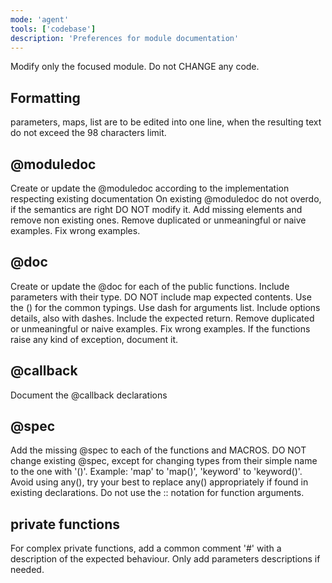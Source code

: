 ```yaml
---
mode: 'agent'
tools: ['codebase']
description: 'Preferences for module documentation'
---
```

Modify only the focused module. Do not CHANGE any code.

## Formatting
parameters, maps, list are to be edited into one line, when the resulting text do not exceed the 98 characters limit.

## @moduledoc
Create or update the @moduledoc according to the implementation respecting existing documentation
On existing @moduledoc do not overdo, if the semantics are right DO NOT modify it.
Add missing elements and remove non existing ones.
Remove duplicated or unmeaningful or naive examples.
Fix wrong examples.

## @doc
Create or update the @doc for each of the public functions.
Include parameters with their type. DO NOT include map expected contents.
Use the () for the common typings.
Use dash for arguments list.
Include options details, also with dashes.
Include the expected return.
Remove duplicated or unmeaningful or naive examples.
Fix wrong examples.
If the functions raise any kind of exception, document it.

## @callback
Document the @callback declarations

## @spec
Add the missing @spec to each of the functions and MACROS. 
DO NOT change existing @spec, except for changing types from their simple name to the one with '()'. Example: 'map' to 'map()', 'keyword' to 'keyword()'.
Avoid using any(), try your best to replace any() appropriately if found in existing declarations.
Do not use the :: notation for function arguments.

## private functions
For complex private functions, add a common comment '#' with a description of the expected behaviour.
Only add parameters descriptions if needed.




